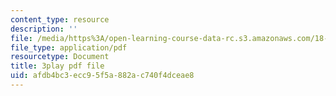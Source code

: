 ```yaml
---
content_type: resource
description: ''
file: /media/https%3A/open-learning-course-data-rc.s3.amazonaws.com/18-01sc-single-variable-calculus-fall-2010/afdb4bc3ecc95f5a882ac740f4dceae8_BSAA0akmPEU.pdf
file_type: application/pdf
resourcetype: Document
title: 3play pdf file
uid: afdb4bc3-ecc9-5f5a-882a-c740f4dceae8
---
```

